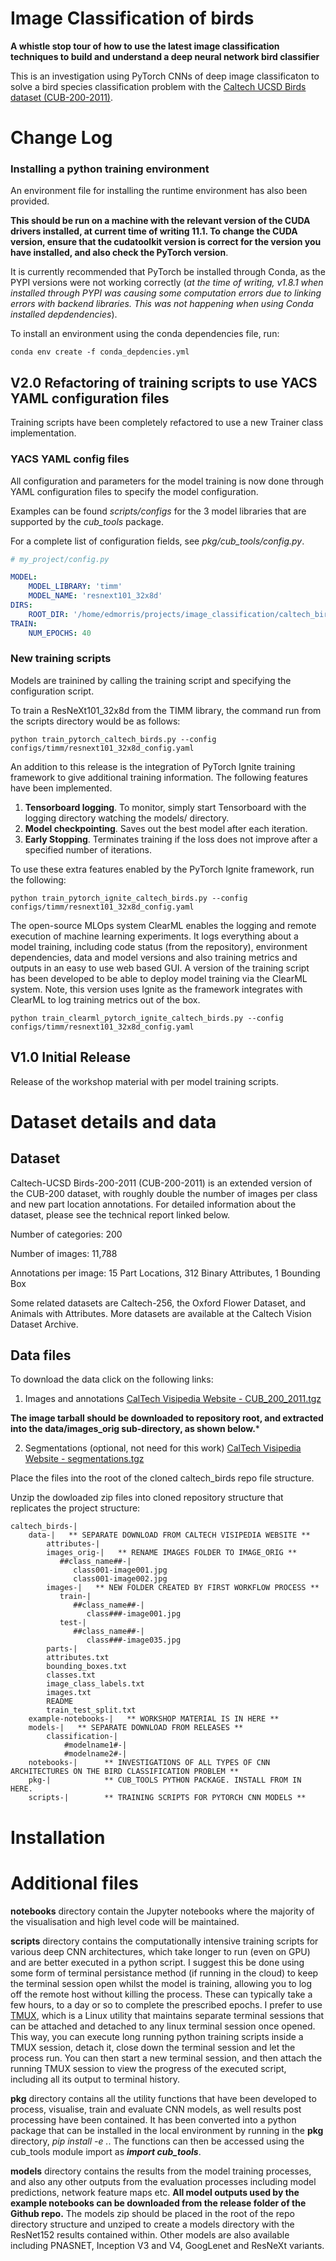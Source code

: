 # Image Classification of birds

**A whistle stop tour of how to use the latest image classification techniques to build and understand a deep neural network bird classifier**

This is an investigation using PyTorch CNNs of deep image classificaton to solve a bird species classification problem with the [Caltech UCSD Birds dataset (CUB-200-2011)](http://www.vision.caltech.edu/visipedia/CUB-200.html).

# Change Log

### Installing a python training environment

An environment file for installing the runtime environment has also been provided.

**This should be run on a machine with the relevant version of the CUDA drivers installed, at current time of writing 11.1. To change the CUDA version, ensure that the cudatoolkit version is correct for the version you have installed, and also check the PyTorch version**. 

It is currently recommended that PyTorch be installed through Conda, as the PYPI versions were not working correctly (_at the time of writing, v1.8.1 when installed through PYPI was causing some computation errors due to linking errors with backend libraries. This was not happening when using Conda installed depdendencies_).

To install an environment using the conda dependencies file, run:

```shell
conda env create -f conda_depdencies.yml
```

## V2.0 Refactoring of training scripts to use YACS YAML configuration files

Training scripts have been completely refactored to use a new Trainer class implementation.

### YACS YAML config files

All configuration and parameters for the model training is now done through YAML configuration files to specify the model configuration.

Examples can be found _scripts/configs_ for the 3 model libraries that are supported by the _cub_tools_ package.

For a complete list of configuration fields, see _pkg/cub_tools/config.py_.

```yaml
# my_project/config.py

MODEL:
    MODEL_LIBRARY: 'timm'
    MODEL_NAME: 'resnext101_32x8d'
DIRS:
    ROOT_DIR: '/home/edmorris/projects/image_classification/caltech_birds'
TRAIN:
    NUM_EPOCHS: 40
```

### New training scripts

Models are trainined by calling the training script and specifying the configuration script.

To train a ResNeXt101_32x8d from the TIMM library, the command run from the scripts directory would be as follows:

```shell
python train_pytorch_caltech_birds.py --config configs/timm/resnext101_32x8d_config.yaml
```

An addition to this release is the integration of PyTorch Ignite training framework to give additional training information. The following features have been implemented.
   1. **Tensorboard logging**. To monitor, simply start Tensorboard with the logging directory watching the models/ directory.
   2. **Model checkpointing**. Saves out the best model after each iteration.
   3. **Early Stopping**. Terminates training if the loss does not improve after a specified number of iterations.

To use these extra features enabled by the PyTorch Ignite framework, run the following:

```shell
python train_pytorch_ignite_caltech_birds.py --config configs/timm/resnext101_32x8d_config.yaml
```

The open-source MLOps system ClearML enables the logging and remote execution of machine learning experiments. It logs everything about a model training, including code status (from the repository), environment dependencies, data and model versions and also training metrics and outputs in an easy to use web based GUI. A version of the training script has been developed to be able to deploy model training via the ClearML system. Note, this version uses Ignite as the framework integrates with ClearML to log training metrics out of the box.

```shell
python train_clearml_pytorch_ignite_caltech_birds.py --config configs/timm/resnext101_32x8d_config.yaml
```

## V1.0 Initial Release

Release of the workshop material with per model training scripts.


# Dataset details and data

## Dataset

Caltech-UCSD Birds-200-2011 (CUB-200-2011) is an extended version of the CUB-200 dataset, with roughly double the number of images per class and new part location annotations. For detailed information about the dataset, please see the technical report linked below.

Number of categories: 200

Number of images: 11,788

Annotations per image: 15 Part Locations, 312 Binary Attributes, 1 Bounding Box

Some related datasets are Caltech-256, the Oxford Flower Dataset, and Animals with Attributes. More datasets are available at the Caltech Vision Dataset Archive.

## Data files

To download the data click on the following links:

   1. Images and annotations [CalTech Visipedia Website - CUB_200_2011.tgz](http://www.vision.caltech.edu/visipedia-data/CUB-200-2011/CUB_200_2011.tgz)
   
   **The image tarball should be downloaded to repository root, and extracted into the data/images_orig sub-directory, as shown below.***
               
   2. Segmentations (optional, not need for this work) [CalTech Visipedia Website - segmentations.tgz](http://www.vision.caltech.edu/visipedia-data/CUB-200-2011/segmentations.tgz)
    
Place the files into the root of the cloned caltech_birds repo file structure.

Unzip the dowloaded zip files into cloned repository structure that replicates the project structure:

    caltech_birds-|
        data-|   ** SEPARATE DOWNLOAD FROM CALTECH VISIPEDIA WEBSITE **
            attributes-|
            images_orig-|   ** RENAME IMAGES FOLDER TO IMAGE_ORIG **
               ##class_name##-|
                  class001-image001.jpg
                  class001-image002.jpg
            images-|   ** NEW FOLDER CREATED BY FIRST WORKFLOW PROCESS **
               train-|
                  ##class_name##-|
                     class###-image001.jpg
               test-|
                  ##class_name##-|
                     class###-image035.jpg
            parts-|
            attributes.txt
            bounding_boxes.txt
            classes.txt
            image_class_labels.txt
            images.txt
            README
            train_test_split.txt
        example-notebooks-|   ** WORKSHOP MATERIAL IS IN HERE **
        models-|   ** SEPARATE DOWNLOAD FROM RELEASES **
            classification-|
                #modelname1#-|
                #modelname2#-|
        notebooks-|      ** INVESTIGATIONS OF ALL TYPES OF CNN ARCHITECTURES ON THE BIRD CLASSIFICATION PROBLEM **
        pkg-|            ** CUB_TOOLS PYTHON PACKAGE. INSTALL FROM IN HERE.
        scripts-|        ** TRAINING SCRIPTS FOR PYTORCH CNN MODELS **

# Installation

# Additional files
        
**notebooks** directory contain the Jupyter notebooks where the majority of the visualisation and high level code will be maintained.

**scripts** directory contains the computationally intensive training scripts for various deep CNN architectures, which take longer to run (even on GPU) and are better executed in a python script. I suggest this be done using some form of terminal persistance method (if running in the cloud) to keep the terminal session open whilst the model is training, allowing you to log off the remote host without killing the process. These can typically take a few hours, to a day or so to complete the prescribed epochs. I prefer to use [TMUX](https://github.com/tmux/tmux/wiki/Getting-Started), which is a Linux utility that maintains separate terminal sessions that can be attached and detached to any linux terminal session once opened. This way, you can execute long running python training scripts inside a TMUX session, detach it, close down the terminal session and let the process run. You can then start a new terminal session, and then attach the running TMUX session to view the progress of the executed script, including all its output to terminal history.

**pkg** directory contains all the utility functions that have been developed to process, visualise, train and evaluate CNN models, as well results post processing have been contained. It has been converted into a python package that can be installed in the local environment by running in the **pkg** directory, *pip install -e .*. The functions can then be accessed using the cub_tools module import as ***import cub_tools***.

**models** directory contains the results from the model training processes, and also any other outputs from the evaluation processes including model predictions, network feature maps etc. **All model outputs used by the example notebooks can be downloaded from the release folder of the Github repo.** The models zip should be placed in the root of the repo directory structure and unziped to create a models directory with the ResNet152 results contained within. Other models are also available including PNASNET, Inception V3 and V4, GoogLenet and ResNeXt variants.
